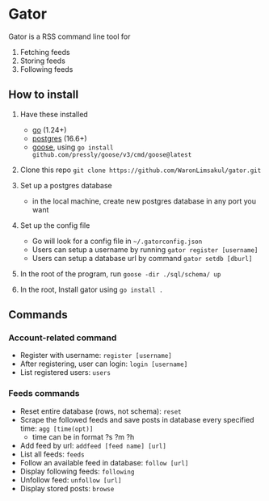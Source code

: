 # Gator

Gator is a RSS command line tool for

1. Fetching feeds
2. Storing feeds
3. Following feeds

## How to install

1. Have these installed

   - [go](https://go.dev/doc/install) (1.24+)
   - [postgres](https://www.postgresql.org/download/) (16.6+)
   - [goose](https://github.com/pressly/goose), using `go install github.com/pressly/goose/v3/cmd/goose@latest`

2. Clone this repo `git clone https://github.com/WaronLimsakul/gator.git`
3. Set up a postgres database
   - in the local machine, create new postgres database in any port you want
4. Set up the config file
   - Go will look for a config file in `~/.gatorconfig.json`
   - Users can setup a username by running `gator register [username]`
   - Users can setup a database url by command `gator setdb [dburl]`
5. In the root of the program, run `goose -dir ./sql/schema/ up`
6. In the root, Install gator using `go install .`

## Commands

### Account-related command

- Register with username: `register [username]`
- After registering, user can login: `login [username]`
- List registered users: `users`

### Feeds commands

- Reset entire database (rows, not schema): `reset`
- Scrape the followed feeds and save posts in database every specified time: `agg [time(opt)]`
  - time can be in format ?s ?m ?h
- Add feed by url: `addfeed [feed name] [url]`
- List all feeds: `feeds`
- Follow an available feed in database: `follow [url]`
- Display following feeds: `following`
- Unfollow feed: `unfollow [url]`
- Display stored posts: `browse`
